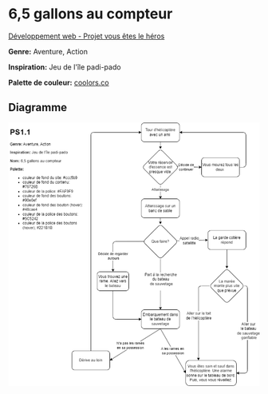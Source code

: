 # 6,5 gallons au compteur
[Développement web - Projet vous êtes le héros](https://smnarnold.com/projets/vous-etes-le-heros/repo-github)

**Genre:** Aventure, Action

**Inspiration:** Jeu de l'île padi-pado

**Palette de couleur:** [coolors.co](https://coolors.co/ccc5b9-76726b-faf9f9-90e0ef-48cae4-5c5242-221b1b)

## Diagramme
![shéma](./assets/drawio/schema.png)